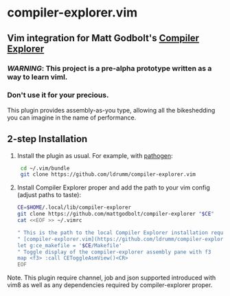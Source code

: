 # compiler-explorer.vim

## Vim integration for Matt Godbolt's [Compiler Explorer](https://gcc.godbolt.org)

### *WARNING*: This project is a pre-alpha prototype written as a way to learn viml.
### Don't use it for your precious.

This plugin provides assembly-as-you type, allowing all the bikeshedding you can
imagine in the name of performance.

## 2-step Installation

1. Install the plugin as usual. For example, with
   [pathogen](https://github.com/tpope/pathogen.vim):
   ```bash
    cd ~/.vim/bundle
    git clone https://github.com/ldrumm/compiler-explorer.vim
    ```
2. Install Compiler Explorer proper and add the path to your vim config (adjust
   paths to taste):
    ```bash
    CE=$HOME/.local/lib/compiler-explorer
    git clone https://github.com/mattgodbolt/compiler-explorer "$CE"
    cat <<EOF >> ~/.vimrc

    " This is the path to the local Compiler Explorer installation required by
    " [compiler-explorer.vim](https://github.com/ldrumm/compiler-explorer.vim
    let g:ce_makefile = '$CE/Makefile'
    " Toggle display of the compiler-explorer assembly pane with f3
    map <f3> :call CEToggleAsmView()<CR>
    EOF

Note. This plugin require channel, job and json supported introduced with vim8
as well as any dependencies required by compiler-explorer proper.
